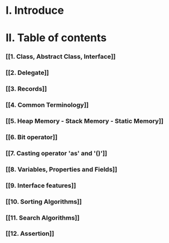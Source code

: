 # I. Introduce
# II. Table of contents

### [[1. Class, Abstract Class, Interface]]

### [[2. Delegate]]

### [[3. Records]]

### [[4. Common Terminology]]

### [[5. Heap Memory - Stack Memory - Static Memory]]

### [[6. Bit operator]]

### [[7. Casting operator 'as' and '()']]

### [[8. Variables, Properties and Fields]]

### [[9. Interface features]]

### [[10. Sorting Algorithms]]

### [[11. Search Algorithms]]

### [[12. Assertion]]